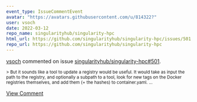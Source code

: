 ```yaml
---
event_type: IssueCommentEvent
avatar: "https://avatars.githubusercontent.com/u/814322?"
user: vsoch
date: 2022-03-12
repo_name: singularityhub/singularity-hpc
html_url: https://github.com/singularityhub/singularity-hpc/issues/501
repo_url: https://github.com/singularityhub/singularity-hpc
---
```


<a href='https://github.com/vsoch' target='_blank'>vsoch</a> commented on issue <a href='https://github.com/singularityhub/singularity-hpc/issues/501' target='_blank'>singularityhub/singularity-hpc#501</a>.

<small>> But it sounds like a tool to update a registry would be useful. It would take as input the path to the registry, and optionally a subpath to a tool, look for new tags on the Docker registries themselves, and add them (+ the hashes) to container.yaml. ...</small>

<a href='https://github.com/singularityhub/singularity-hpc/issues/501' target='_blank'>View Comment</a>